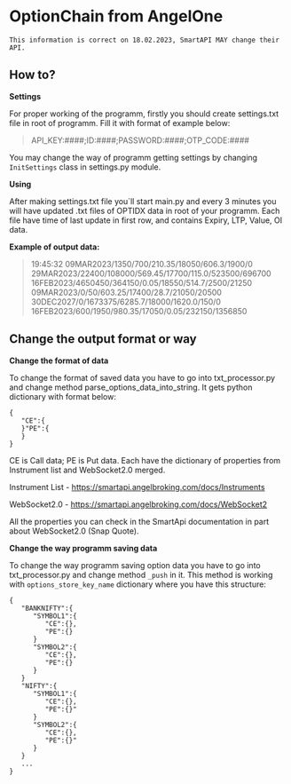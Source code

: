 # OptionChain from AngelOne

    This information is correct on 18.02.2023, SmartAPI MAY change their API.


## How to?


**Settings**

For proper working of the programm, firstly you should create settings.txt file in root of programm.
Fill it with format of example below:

> API_KEY:####;ID:####;PASSWORD:####;OTP_CODE:####

You may change the way of programm getting settings by changing `InitSettings` class in settings.py module.

**Using**

After making settings.txt file you`ll start main.py and every 3 minutes you will have updated .txt files of OPTIDX data in root of your programm. Each file have time of last update in first row, and contains Expiry, LTP, Value, OI data.

**Example of output data:**

> 19:45:32 09MAR2023/1350/700/210.35/18050/606.3/1900/0
> 29MAR2023/22400/108000/569.45/17700/115.0/523500/696700
> 16FEB2023/4650450/364150/0.05/18550/514.7/2500/21250
> 09MAR2023/0/50/603.25/17400/28.7/21050/20500
> 30DEC2027/0/1673375/6285.7/18000/1620.0/150/0
> 16FEB2023/600/1950/980.35/17050/0.05/232150/1356850

## Change the output format or way

**Change the format of data**

To change the format of saved data you have to go into txt_processor.py and change method 
parse_options_data_into_string. It gets python dictionary with format below:

    {
       "CE":{
       }"PE":{
       }
    }

CE is Call data; PE is Put data.
Each have the dictionary of properties from Instrument list and WebSocket2.0 merged.

Instrument List - https://smartapi.angelbroking.com/docs/Instruments

WebSocket2.0 - https://smartapi.angelbroking.com/docs/WebSocket2

All the properties you can check in the SmartApi documentation in part about WebSocket2.0 (Snap Quote).

**Change the way programm saving data**

To change the way programm saving option data you have to go into txt_processor.py and change method `_push` in it. This method is working with `options_store_key_name` dictionary where you have this structure:

    {
       "BANKNIFTY":{
          "SYMBOL1":{
             "CE":{},
             "PE":{}
          }
          "SYMBOL2":{
             "CE":{},
             "PE":{}
          }
       }
       "NIFTY":{
          "SYMBOL1":{
             "CE":{},
             "PE":{}"
          }
          "SYMBOL2":{
             "CE":{},
             "PE":{}"
          }
       }
       ...
    }
